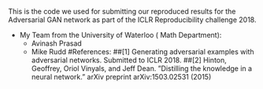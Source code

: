 This is the code we used for submitting our reproduced results for the Adversarial GAN network as part of the ICLR Reproducibility challenge 2018.
* My Team from the University of Waterloo ( Math Department):
	* Avinash Prasad
	* Mike Rudd
#References:
##[1] Generating adversarial examples with adversarial networks. Submitted to ICLR 2018.
##[2] Hinton, Geoffrey, Oriol Vinyals, and Jeff Dean. ”Distilling the knowledge in a neural network.” arXiv preprint arXiv:1503.02531
(2015)